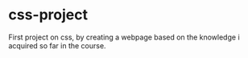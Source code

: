 # css-project
First project on css, by creating a webpage based on the knowledge i acquired so far in the course.
